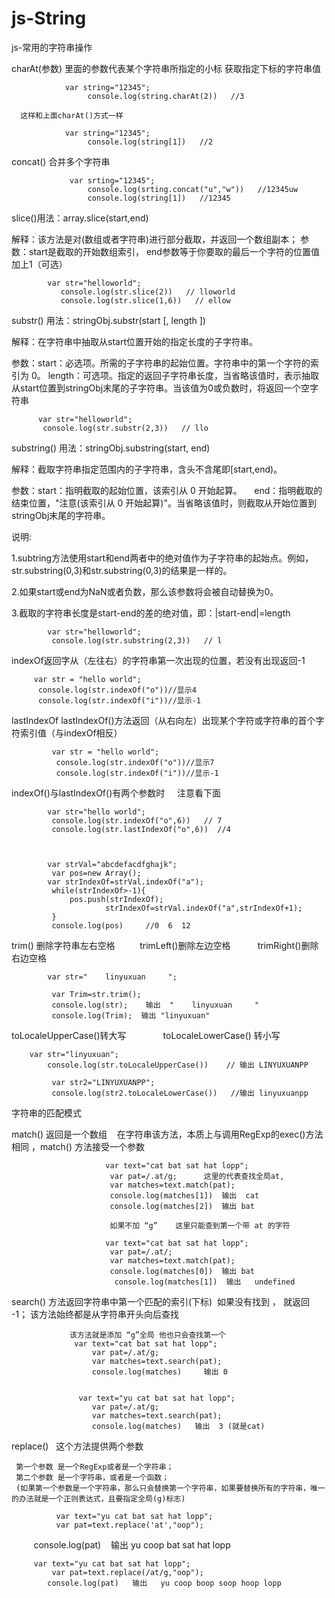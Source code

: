 # js-String
js-常用的字符串操作



charAt(参数)  里面的参数代表某个字符串所指定的小标    获取指定下标的字符串值


                var string="12345";
                     console.log(string.charAt(2))   //3

      这样和上面charAt()方式一样
      
                var string="12345";
                     console.log(string[1])   //2
                     
                     
                     
 concat() 合并多个字符串  

                 var srting="12345";
                     console.log(srting.concat("u","w"))   //12345uw
                     console.log(string[1])   //12345 
                     
                     
                     
slice()用法：array.slice(start,end)

解释：该方法是对(数组或者字符串)进行部分截取，并返回一个数组副本；
参数：start是截取的开始数组索引，
     end参数等于你要取的最后一个字符的位置值加上1（可选）            
            
            var str="helloworld";
               console.log(str.slice(2))   // lloworld
               console.log(str.slice(1,6))   // ellow
		  	
                     
                    
substr()  用法：stringObj.substr(start [, length ])

解释：在字符串中抽取从start位置开始的指定长度的子字符串。

参数：start：必选项。所需的子字符串的起始位置。字符串中的第一个字符的索引为 0。
     length：可选项。指定的返回子字符串长度，当省略该值时，表示抽取从start位置到stringObj末尾的子字符串。当该值为0或负数时，将返回一个空字符串                    

          var str="helloworld";
           console.log(str.substr(2,3))   // llo	    
           
	   

substring() 用法：stringObj.substring(start, end)

解释：截取字符串指定范围内的子字符串，含头不含尾即[start,end)。

参数：start：指明截取的起始位置，该索引从 0 开始起算。
     end：指明截取的结束位置，"注意(该索引从 0 开始起算)"。当省略该值时，则截取从开始位置到stringObj末尾的字符串。
     

说明:

1.subtring方法使用start和end两者中的绝对值作为子字符串的起始点。例如，str.substring(0,3)和str.substring(0,3)的结果是一样的。

2.如果start或end为NaN或者负数，那么该参数将会被自动替换为0。

3.截取的字符串长度是start-end的差的绝对值，即：|start-end|=length     
	   
	   
	   
		  	var str="helloworld";
		  	 console.log(str.substring(2,3))   // l
	   
	   
	   
 indexOf返回字从（左往右）的字符串第一次出现的位置，若没有出现返回-1  

		 var str = "hello world";
		  console.log(str.indexOf("o"))//显示4
		  console.log(str.indexOf("i"))//显示-1                    


lastIndexOf
lastIndexOf()方法返回（从右向左）出现某个字符或字符串的首个字符索引值（与indexOf相反）

			 var str = "hello world";
			  console.log(str.indexOf("o"))//显示7
			  console.log(str.indexOf("i"))//显示-1  
		

indexOf()与lastIndexOf()有两个参数时     注意看下面


		  	var str="hello world";
		  	 console.log(str.indexOf("o",6))   // 7
		  	 console.log(str.lastIndexOf("o",6))  //4


                     
		  	var strVal="abcdefacdfghajk";
		  	 var pos=new Array();
		  	var strIndexOf=strVal.indexOf("a");
		  	 while(strIndexOf>-1){
		  	 	 pos.push(strIndexOf);
                         strIndexOf=strVal.indexOf("a",strIndexOf+1);
		  	 }
		  	 console.log(pos)     //0  6  12


trim() 删除字符串左右空格          trimLeft()删除左边空格           trimRight()删除右边空格


			var str="    linyuxuan     ";
			
			 var Trim=str.trim();
			 console.log(str);    输出  "    linyuxuan     "
			 console.log(Trim);  输出 "linyuxuan"

toLocaleUpperCase()转大写                toLocaleLowerCase() 转小写


		var str="linyuxuan";
          	console.log(str.toLocaleUpperCase())    // 输出 LINYUXUANPP
          	
          	 var str2="LINYUXUANPP";
          	 console.log(str2.toLocaleLowerCase())   //输出 linyuxuanpp
		 

字符串的匹配模式

match()  返回是一个数组     在字符串该方法，本质上与调用RegExp的exec()方法相同 ，match() 方法接受一个参数





						 var text="cat bat sat hat lopp";
						  var pat=/.at/g;      这里的代表查找全局at,
						  var matches=text.match(pat);
						  console.log(matches[1])  输出  cat
						  console.log(matches[2])  输出 bat

					      如果不加 “g”    这里只能查到第一个带 at 的字符

					     var text="cat bat sat hat lopp";
						  var pat=/.at/;  
						  var matches=text.match(pat);
						  console.log(matches[0])  输出 bat
						   console.log(matches[1])  输出   undefined 
				   
				   
				   

search() 方法返回字符串中第一个匹配的索引(下标)  如果没有找到 ， 就返回 -1； 该方法始终都是从字符串开头向后查找



				 该方法就是添加 “g”全局 他也只会查找第一个
				  var text="cat bat sat hat lopp";
					  var pat=/.at/g;
					  var matches=text.search(pat);
					  console.log(matches)     输出 0


				   var text="yu cat bat sat hat lopp";
					  var pat=/.at/g;
					  var matches=text.search(pat);
					  console.log(matches)   输出  3 (就是cat)


replace()   这个方法提供两个参数 
         
	 第一个参数 是一个RegExp或者是一个字符串；
	 第二个参数 是一个字符串，或者是一个函数；
	 (如果第一个参数是一个字符串，那么只会替换第一个字符串，如果要替换所有的字符串，唯一的办法就是一个正则表达式，且要指定全局(g)标志)
	 
	      	  var text="yu cat bat sat hat lopp";
          	  var pat=text.replace('at',"oop");

          	  console.log(pat)    输出  yu coop bat sat hat lopp
		  
		  
		 var text="yu cat bat sat hat lopp";
          	 var pat=text.replace(/at/g,"oop");   
		    console.log(pat)   输出   yu coop boop soop hoop lopp 
		    
		  
		  
	     
	 
	 
	 
	 
	 
	 
	 
	 
	 
	 
	 

